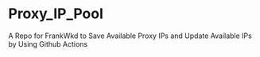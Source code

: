 # Proxy_IP_Pool
A Repo for FrankWkd to Save Available Proxy IPs and Update Available IPs by Using Github Actions
